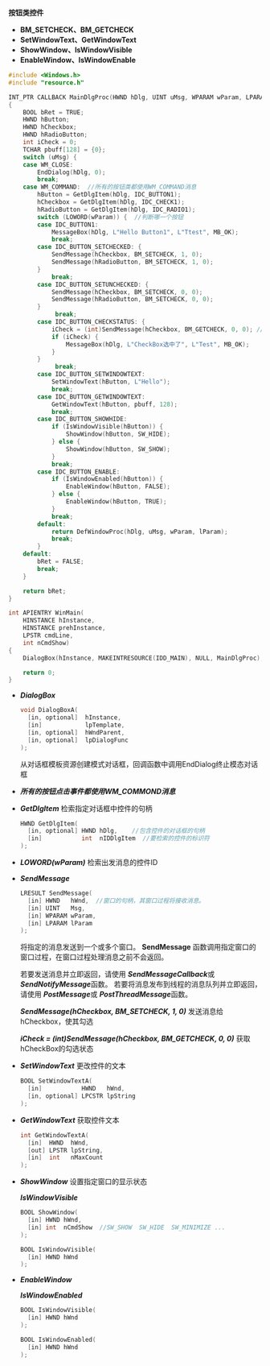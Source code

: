 **按钮类控件**

- **BM_SETCHECK、BM_GETCHECK**
- **SetWindowText、GetWindowText**
- **ShowWindow、IsWindowVisible**
- **EnableWindow、IsWindowEnable**

```c++
#include <Windows.h>
#include "resource.h"

INT_PTR CALLBACK MainDlgProc(HWND hDlg, UINT uMsg, WPARAM wParam, LPARAM lParam)
{
    BOOL bRet = TRUE;
    HWND hButton;
    HWND hCheckbox;
    HWND hRadioButton;
    int iCheck = 0;
    TCHAR pbuff[128] = {0};
    switch (uMsg) {
    case WM_CLOSE:
        EndDialog(hDlg, 0);
        break;
    case WM_COMMAND:  //所有的按钮类都使用WM_COMMAND消息
        hButton = GetDlgItem(hDlg, IDC_BUTTON1);
        hCheckbox = GetDlgItem(hDlg, IDC_CHECK1);
        hRadioButton = GetDlgItem(hDlg, IDC_RADIO1);
        switch (LOWORD(wParam)) {  //判断哪一个按钮
        case IDC_BUTTON1:
            MessageBox(hDlg, L"Hello Button1", L"Ttest", MB_OK);
            break;
        case IDC_BUTTON_SETCHECKED: {
            SendMessage(hCheckbox, BM_SETCHECK, 1, 0);
            SendMessage(hRadioButton, BM_SETCHECK, 1, 0);
        }
            break;
        case IDC_BUTTON_SETUNCHECKED: {
            SendMessage(hCheckbox, BM_SETCHECK, 0, 0);
            SendMessage(hRadioButton, BM_SETCHECK, 0, 0);
        }
             break;
        case IDC_BUTTON_CHECKSTATUS: {
            iCheck = (int)SendMessage(hCheckbox, BM_GETCHECK, 0, 0); //获取勾选状态
            if (iCheck) {
                MessageBox(hDlg, L"CheckBox选中了", L"Test", MB_OK);
            }
        }
             break;
        case IDC_BUTTON_SETWINDOWTEXT:
            SetWindowText(hButton, L"Hello");
            break;
        case IDC_BUTTON_GETWINDOWTEXT:
            GetWindowText(hButton, pbuff, 128);
            break;
        case IDC_BUTTON_SHOWHIDE:
            if (IsWindowVisible(hButton)) {
                ShowWindow(hButton, SW_HIDE);
            } else {
                ShowWindow(hButton, SW_SHOW);
            }
            break;
        case IDC_BUTTON_ENABLE:
            if (IsWindowEnabled(hButton)) {
                EnableWindow(hButton, FALSE);
            } else {
                EnableWindow(hButton, TRUE);
            }
            break;
        default:
            return DefWindowProc(hDlg, uMsg, wParam, lParam);
            break;
        }
    default:
        bRet = FALSE;
        break;
    }

    return bRet;
}

int APIENTRY WinMain(
    HINSTANCE hInstance,
    HINSTANCE prehInstance,
    LPSTR cmdLine,
    int nCmdShow)
{
    DialogBox(hInstance, MAKEINTRESOURCE(IDD_MAIN), NULL, MainDlgProc);

    return 0;
}
```



- ***DialogBox***

  ```c++
  void DialogBoxA(
    [in, optional]  hInstance,
    [in]            lpTemplate,
    [in, optional]  hWndParent,
    [in, optional]  lpDialogFunc
  );
  ```

  从对话框模板资源创建模式对话框，回调函数中调用EndDialog终止模态对话框

- ***所有的按钮点击事件都使用WM_COMMOND消息***

- ***GetDlgItem***  检索指定对话框中控件的句柄

  ```c++
  HWND GetDlgItem(
    [in, optional] HWND hDlg,    //包含控件的对话框的句柄
    [in]           int  nIDDlgItem  //要检索的控件的标识符
  );
  ```

- ***LOWORD(wParam)***  检索出发消息的控件ID

- ***SendMessage***

  ```c++
  LRESULT SendMessage(
    [in] HWND   hWnd,  //窗口的句柄，其窗口过程将接收消息。
    [in] UINT   Msg,
    [in] WPARAM wParam,
    [in] LPARAM lParam
  );
  ```

  将指定的消息发送到一个或多个窗口。 **SendMessage** 函数调用指定窗口的窗口过程，在窗口过程处理消息之前不会返回。

  若要发送消息并立即返回，请使用 ***SendMessageCallback***或 ***SendNotifyMessage***函数。 若要将消息发布到线程的消息队列并立即返回，请使用 ***PostMessage***或 ***PostThreadMessage***函数。

  ***SendMessage(hCheckbox, BM_SETCHECK, 1, 0)*** 发送消息给hCheckbox，使其勾选

  ***iCheck = (int)SendMessage(hCheckbox, BM_GETCHECK, 0, 0)*** 获取hCheckBox的勾选状态

- ***SetWindowText***  更改控件的文本

  ```c++
  BOOL SetWindowTextA(
    [in]           HWND   hWnd,
    [in, optional] LPCSTR lpString
  );
  ```

- ***GetWindowText***   获取控件文本

  ```c++
  int GetWindowTextA(
    [in]  HWND  hWnd,
    [out] LPSTR lpString,
    [in]  int   nMaxCount
  );
  ```

- ***ShowWindow***  设置指定窗口的显示状态

  ***IsWindowVisible***

  ```c++
  BOOL ShowWindow(
    [in] HWND hWnd,
    [in] int  nCmdShow  //SW_SHOW  SW_HIDE  SW_MINIMIZE ...
  );
  
  BOOL IsWindowVisible(
    [in] HWND hWnd
  );
  ```

- ***EnableWindow***

  ***IsWindowEnabled***

  ```c++
  BOOL IsWindowVisible(
    [in] HWND hWnd
  );
  
  BOOL IsWindowEnabled(
    [in] HWND hWnd
  );
  ```


